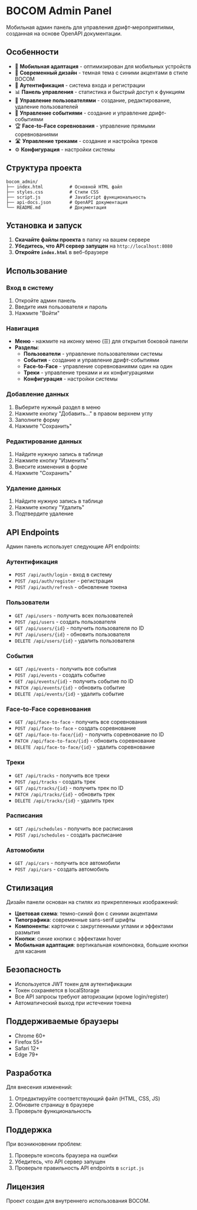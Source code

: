 # BOCOM Admin Panel

Мобильная админ панель для управления дрифт-мероприятиями, созданная на основе OpenAPI документации.

## Особенности

- 📱 **Мобильная адаптация** - оптимизирован для мобильных устройств
- 🎨 **Современный дизайн** - темная тема с синими акцентами в стиле BOCOM
- 🔐 **Аутентификация** - система входа и регистрации
- 📊 **Панель управления** - статистика и быстрый доступ к функциям
- 👥 **Управление пользователями** - создание, редактирование, удаление пользователей
- 🏁 **Управление событиями** - создание и управление дрифт-событиями
- 🏆 **Face-to-Face соревнования** - управление прямыми соревнованиями
- 🛣️ **Управление треками** - создание и настройка треков
- ⚙️ **Конфигурация** - настройки системы

## Структура проекта

```
bocom_admin/
├── index.html          # Основной HTML файл
├── styles.css          # Стили CSS
├── script.js           # JavaScript функциональность
├── api-docs.json       # OpenAPI документация
└── README.md           # Документация
```

## Установка и запуск

1. **Скачайте файлы проекта** в папку на вашем сервере
2. **Убедитесь, что API сервер запущен** на `http://localhost:8080`
3. **Откройте `index.html`** в веб-браузере

## Использование

### Вход в систему

1. Откройте админ панель
2. Введите имя пользователя и пароль
3. Нажмите "Войти"

### Навигация

- **Меню** - нажмите на иконку меню (☰) для открытия боковой панели
- **Разделы**:
  - **Пользователи** - управление пользователями системы
  - **События** - создание и управление дрифт-событиями
  - **Face-to-Face** - управление соревнованиями один на один
  - **Треки** - управление треками и их конфигурациями
  - **Конфигурация** - настройки системы

### Добавление данных

1. Выберите нужный раздел в меню
2. Нажмите кнопку "Добавить..." в правом верхнем углу
3. Заполните форму
4. Нажмите "Сохранить"

### Редактирование данных

1. Найдите нужную запись в таблице
2. Нажмите кнопку "Изменить"
3. Внесите изменения в форме
4. Нажмите "Сохранить"

### Удаление данных

1. Найдите нужную запись в таблице
2. Нажмите кнопку "Удалить"
3. Подтвердите удаление

## API Endpoints

Админ панель использует следующие API endpoints:

### Аутентификация
- `POST /api/auth/login` - вход в систему
- `POST /api/auth/register` - регистрация
- `POST /api/auth/refresh` - обновление токена

### Пользователи
- `GET /api/users` - получить всех пользователей
- `POST /api/users` - создать пользователя
- `GET /api/users/{id}` - получить пользователя по ID
- `PUT /api/users/{id}` - обновить пользователя
- `DELETE /api/users/{id}` - удалить пользователя

### События
- `GET /api/events` - получить все события
- `POST /api/events` - создать событие
- `GET /api/events/{id}` - получить событие по ID
- `PATCH /api/events/{id}` - обновить событие
- `DELETE /api/events/{id}` - удалить событие

### Face-to-Face соревнования
- `GET /api/face-to-face` - получить все соревнования
- `POST /api/face-to-face` - создать соревнование
- `GET /api/face-to-face/{id}` - получить соревнование по ID
- `PATCH /api/face-to-face/{id}` - обновить соревнование
- `DELETE /api/face-to-face/{id}` - удалить соревнование

### Треки
- `GET /api/tracks` - получить все треки
- `POST /api/tracks` - создать трек
- `GET /api/tracks/{id}` - получить трек по ID
- `PATCH /api/tracks/{id}` - обновить трек
- `DELETE /api/tracks/{id}` - удалить трек

### Расписания
- `GET /api/schedules` - получить все расписания
- `POST /api/schedules` - создать расписание

### Автомобили
- `GET /api/cars` - получить все автомобили
- `POST /api/cars` - создать автомобиль

## Стилизация

Дизайн панели основан на стилях из прикрепленных изображений:

- **Цветовая схема**: темно-синий фон с синими акцентами
- **Типографика**: современные sans-serif шрифты
- **Компоненты**: карточки с закругленными углами и эффектами размытия
- **Кнопки**: синие кнопки с эффектами hover
- **Мобильная адаптация**: вертикальная компоновка, большие кнопки для касания

## Безопасность

- Используется JWT токен для аутентификации
- Токен сохраняется в localStorage
- Все API запросы требуют авторизации (кроме login/register)
- Автоматический выход при истечении токена

## Поддерживаемые браузеры

- Chrome 60+
- Firefox 55+
- Safari 12+
- Edge 79+

## Разработка

Для внесения изменений:

1. Отредактируйте соответствующий файл (HTML, CSS, JS)
2. Обновите страницу в браузере
3. Проверьте функциональность

## Поддержка

При возникновении проблем:

1. Проверьте консоль браузера на ошибки
2. Убедитесь, что API сервер запущен
3. Проверьте правильность API endpoints в `script.js`

## Лицензия

Проект создан для внутреннего использования BOCOM.


